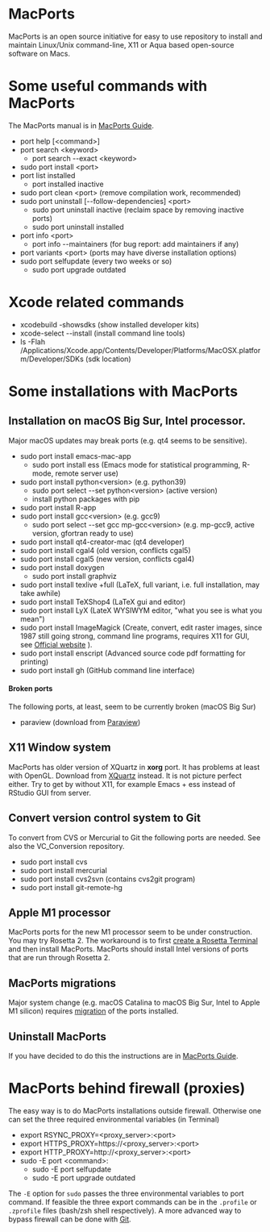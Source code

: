 # MacPorts
MacPorts is an open source initiative for easy to use repository to install and maintain
Linux/Unix command-line, X11 or Aqua based open-source software on Macs. 

# Some useful commands with MacPorts
The MacPorts manual is in [MacPorts Guide](https://guide.macports.org).
+ port help \[\<command\>\]
+ port search \<keyword\>
  + port search --exact \<keyword\>
+ sudo port install \<port\>
+ port list installed
  + port installed inactive 
+ sudo port clean \<port\> (remove compilation work, recommended)
+ sudo port uninstall \[--follow-dependencies\] \<port\>
  + sudo port uninstall inactive (reclaim space by removing inactive ports) 
  + sudo port uninstall installed
+ port info \<port\>
  + port info --maintainers (for bug report: add maintainers if any)    
+ port variants \<port\> (ports may have diverse installation options)
+ sudo port selfupdate (every two weeks or so)
  + sudo port upgrade outdated

# Xcode related commands
+ xcodebuild -showsdks (show installed developer kits)
+ xcode-select --install (install command line tools)
+ ls -Flah /Applications/Xcode.app/Contents/Developer/Platforms/MacOSX.platform/Developer/SDKs (sdk location)

# Some installations with MacPorts 
## Installation on macOS Big Sur, Intel processor. 
Major macOS updates may break ports (e.g. qt4 seems to be sensitive).

+ sudo port install emacs-mac-app
  + sudo port install ess (Emacs mode for statistical programming, R-mode, remote server use)   
+ sudo port install python\<version\> (e.g. python39)
  + sudo port select --set python\<version\> (active version)    
  + install python packages with pip 
+ sudo port install R-app
+ sudo port install gcc\<version\> (e.g. gcc9)
  + sudo port select --set gcc mp-gcc\<version\> (e.g. mp-gcc9, active version, gfortran ready to use)
+ sudo port install qt4-creator-mac (qt4 developer)
+ sudo port install cgal4 (old version, conflicts cgal5)
+ sudo port install cgal5 (new version, conflicts cgal4)
+ sudo port install doxygen
  + sudo port install graphviz
+ sudo port install texlive +full (LaTeX, full variant, i.e. full installation, may take awhile)
+ sudo port install TeXShop4 (LaTeX gui and editor)
+ sudo port install LyX (LateX WYSIWYM editor, "what you see is what you mean")
+ sudo port install ImageMagick (Create, convert, edit raster images, since 1987 still going strong, 
  command line programs, requires X11 for GUI, see [Official website](https://imagemagick.org) ).  
+ sudo port install enscript (Advanced source code pdf formatting for printing)
+ sudo port install gh (GitHub command line interface)

#### Broken ports 
The following ports, at least, seem to be currently broken (macOS Big Sur)
+ paraview (download from [Paraview](https://paraview.org))

## X11 Window system
MacPorts has older version of XQuartz in **xorg** port. It has problems at least with OpenGL. 
Download from [XQuartz](https://www.xquartz.org) instead. It is not picture perfect either. 
Try to get by without X11, for example Emacs + ess instead of RStudio GUI from server. 

## Convert version control system to Git
To convert from CVS or Mercurial to Git the following ports are needed. See also the VC_Conversion repository.
+ sudo port install cvs
+ sudo port install mercurial
+ sudo port install cvs2svn (contains cvs2git program)
+ sudo port install git-remote-hg

## Apple M1 processor
MacPorts ports for the new M1 processor seem to be under construction. You may try Rosetta 2.
The workaround is to first [create a Rosetta Terminal](https://dev.to/courier/tips-and-tricks-to-setup-your-apple-m1-for-development-547g) and then install MacPorts. MacPorts should install Intel versions of ports that are run through Rosetta 2.

## MacPorts migrations
Major system change (e.g. macOS Catalina to macOS Big Sur, Intel to Apple M1 silicon) requires 
[migration](https://trac.macports.org/wiki/Migration) of the ports installed. 

## Uninstall MacPorts
If you have decided to do this the instructions are in [MacPorts Guide](https://guide.macports.org/#installing.macports.uninstalling).

# MacPorts behind firewall (proxies)
The easy way is to do MacPorts installations outside firewall. Otherwise one can set 
the three required environmental variables (in Terminal)

+ export RSYNC_PROXY=\<proxy_server\>:\<port\>
+ export HTTPS_PROXY=https://\<proxy_server\>:\<port\>
+ export HTTP_PROXY=http://\<proxy_server\>:\<port\>
+ sudo -E port \<command\>:
  + sudo -E port selfupdate
  + sudo -E port upgrade outdated

The `-E` option for `sudo` passes the three environmental variables to port command. 
If feasible the three export commands can be in the `.profile` or `.zprofile` files (bash/zsh shell respectively). 
A more advanced way to bypass firewall can be done with [Git](https://trac.macports.org/wiki/howto/SyncingWithGit).
